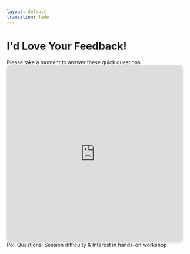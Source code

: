 ```yaml
---
layout: default
transition: fade
---
```


# I'd Love Your Feedback!

<div class="text-sm mb-4 opacity-70 italic">
  Please take a moment to answer these quick questions
</div>

<div class="mx-auto" style="width: 95%; max-width: 900px; height: 480px;">
  <iframe src="https://app.sli.do/event/tfYKfBFwYouNHUfkJYQ43t" height="100%" width="100%" frameBorder="0" style="min-height: 480px; border-radius: 8px; box-shadow: 0 4px 6px rgba(0,0,0,0.1);" allow="clipboard-write" title="Slido"></iframe>
</div>

<div class="absolute bottom-5 right-5 text-xs opacity-50">
  Poll Questions: Session difficulty & Interest in hands-on workshop
</div> 